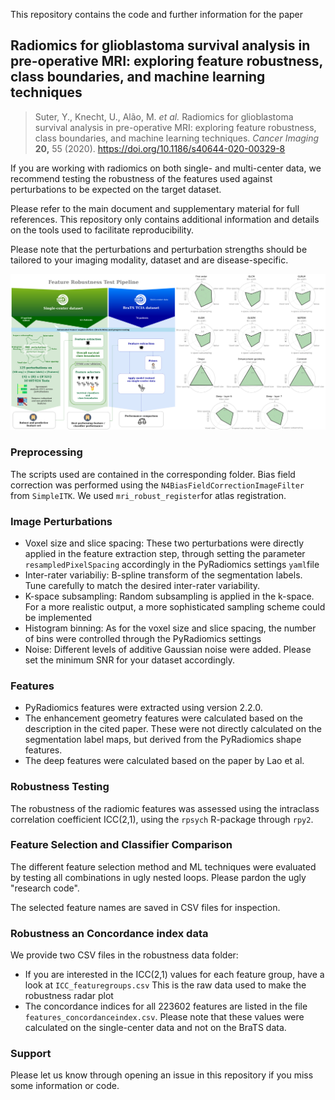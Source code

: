 This repository contains the code and further information for the paper 

## Radiomics for glioblastoma survival analysis in pre-operative MRI: exploring feature robustness, class boundaries, and machine learning techniques

> Suter, Y., Knecht, U., Alão, M. *et al.* Radiomics for glioblastoma survival analysis in pre-operative MRI: exploring feature robustness,  class boundaries, and machine learning techniques. *Cancer Imaging* **20,** 55 (2020). https://doi.org/10.1186/s40644-020-00329-8

If you are working with radiomics on both single- and multi-center data, we recommend testing the robustness of the features used against perturbations to be expected on the target dataset.

Please refer to the main document and supplementary material for full references. This repository only contains additional information and details on the tools used to facilitate reproducibility.

Please note that the perturbations and perturbation strengths should be tailored to your imaging modality, dataset and are disease-specific.



![Pipeline](images/pipeline_robustness.png)



### Preprocessing

The scripts used are contained in the corresponding folder. Bias field correction was performed using the `N4BiasFieldCorrectionImageFilter` from `SimpleITK`. We used `mri_robust_register`for atlas registration.

### Image Perturbations

- Voxel size and slice spacing: These two perturbations were directly applied in the feature extraction step, through setting the parameter `resampledPixelSpacing` accordingly in the PyRadiomics settings `yaml`file
- Inter-rater variabiliy: B-spline transform of the segmentation labels. Tune carefully to match the desired inter-rater variability.
- K-space subsampling: Random subsampling is applied in the k-space. For a more realistic output, a more sophisticated sampling scheme could be implemented
- Histogram binning: As for the voxel size and slice spacing, the number of bins were controlled through the PyRadiomics settings
- Noise: Different levels of additive Gaussian noise were added. Please set the minimum SNR for your dataset accordingly.

### Features

- PyRadiomics features were extracted using version 2.2.0.
- The enhancement geometry features were calculated based on the description in the cited paper. These were not directly calculated on the segmentation label maps, but derived from the PyRadiomics shape features.
- The deep features were calculated based on the paper by Lao et al.

### Robustness Testing

The robustness of the radiomic features was assessed using the intraclass correlation coefficient ICC(2,1), using the `rpsych` R-package through `rpy2`.

### Feature Selection and Classifier Comparison

The different feature selection method and ML techniques were evaluated by testing all combinations in ugly nested loops. Please pardon the ugly "research code".

The selected feature names are saved in CSV files for inspection.

### Robustness an Concordance index data

We provide two CSV files in the robustness data folder:

- If you are interested in the ICC(2,1) values for each feature group, have a look at `ICC_featuregroups.csv` This is the raw data used to make the robustness radar plot
- The concordance indices for all 223602 features are listed in the file `features_concordanceindex.csv`. Please note that these values were calculated on the single-center data and not on the BraTS data.

### Support

Please let us know through opening an issue in this repository if you miss some information or code.
